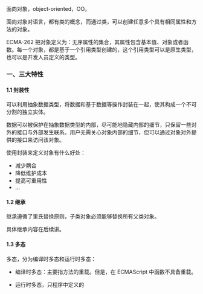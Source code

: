 
面向对象，object-oriented，OO。

面向对象对语言，都有类的概念，而通过类，可以创建任意多个具有相同属性和方法的对象。

ECMA-262 把对象定义为：无序属性的集合，其属性包含基本值、对象或者函数。每一个对象，都是基于一个引用类型创建的，这个引用类型可以是原生类型，也可以是开发人员定义的类型。


### 一、三大特性

#### 1.1 封装性

可以利用抽象数据类型，将数据和基于数据等操作封装在一起，使其构成一个不可分割的独立实体。

数据可以被保护在抽象数据类型的内部，尽可能地隐藏内部的细节，只保留一些对外的接口与外部发生联系。用户无需关心对象内部的细节，但可以通过对象对外提供的接口来访问该对象。

使用封装来定义对象有什么好处：

- 减少耦合
- 降低维护成本
- 提高可重用性
- ...

#### 1.2 继承

继承遵循了里氏替换原则，子类对象必须能够替换所有父类对象。

具体继承内容在后续讲。

#### 1.3 多态

多态，分为编译时多态和运行时多态：

- 编译时多态：主要指方法的重载。但是，在 ECMAScript 中函数不具备重载。

- 运行时多态，只程序中定义的

